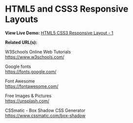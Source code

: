 # HTML5 and CSS3 Responsive Layouts

**View Live Demo:** <a href="https://rodrigocorrea.me/HTML5 CSS3 Responsive Layout - 1/">HTML5 CSS3 Responsive Layout - 1</a>

**Related URL(s):**

W3Schools Online Web Tutorials<br>
https://www.w3schools.com/

Google fonts<br>
https://fonts.google.com/

Font Awesome<br>
https://fontawesome.com/

Free Images & Pictures<br>
https://unsplash.com/

CSSmatic - Box Shadow CSS Generator<br>
https://www.cssmatic.com/box-shadow
